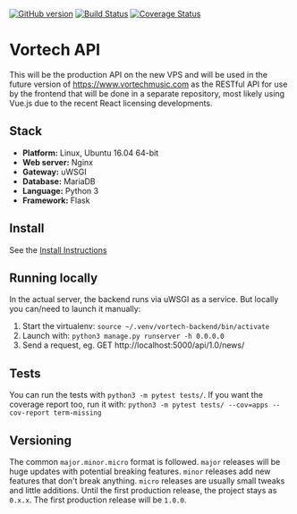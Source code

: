 [![GitHub version](https://badge.fury.io/gh/Torniojaws%2Fvortech-backend.svg)](https://badge.fury.io/gh/Torniojaws%2Fvortech-backend)
[![Build Status](https://travis-ci.org/Torniojaws/vortech-backend.svg?branch=master)](https://travis-ci.org/Torniojaws/vortech-backend)
[![Coverage Status](https://coveralls.io/repos/github/Torniojaws/vortech-backend/badge.svg?branch=master)](https://coveralls.io/github/Torniojaws/vortech-backend?branch=master)

# Vortech API

This will be the production API on the new VPS and will be used in the future version of
https://www.vortechmusic.com as the RESTful API for use by the frontend that will be done in a
separate repository, most likely using Vue.js due to the recent React licensing developments.

## Stack

- **Platform:** Linux, Ubuntu 16.04 64-bit
- **Web server:** Nginx
- **Gateway:** uWSGI
- **Database:** MariaDB
- **Language:** Python 3
- **Framework:** Flask

## Install

See the [Install Instructions](INSTALL.md)

## Running locally

In the actual server, the backend runs via uWSGI as a service. But locally you can/need to launch
it manually:

1. Start the virtualenv: ``source ~/.venv/vortech-backend/bin/activate``
1. Launch with: ``python3 manage.py runserver -h 0.0.0.0``
1. Send a request, eg. GET http://localhost:5000/api/1.0/news/

## Tests

You can run the tests with ``python3 -m pytest tests/``. If you want the coverage report too, run
it with:
``python3 -m pytest tests/ --cov=apps --cov-report term-missing``

## Versioning

The common ``major.minor.micro`` format is followed. ``major`` releases will be huge updates with
potential breaking features. ``minor`` releases add new features that don't break anything.
``micro`` releases are usually small tweaks and little additions. Until the first production release,
the project stays as ``0.x.x``. The first production release will be ``1.0.0``.
